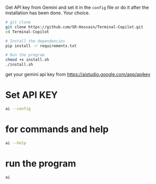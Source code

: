 Get API key from Gemini and set it in the `config` file or do it after the installation has been done. Your choice.


```bash
# git clone
git clone https://github.com/SR-Hossain/Terminal-Copilot.git
cd Terminal-Copilot

# Install the dependencies
pip install -r requirements.txt

# Run the program
chmod +x install.sh
./install.sh
```

get your gemini api key from https://aistudio.google.com/app/apikey

# Set API KEY
```bash
ai --config
```

# for commands and help
```bash
ai --help
```

# run the program
```bash
ai
```
